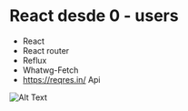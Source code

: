 # React desde 0 - users

* React
* React router
* Reflux
* Whatwg-Fetch
* https://reqres.in/ Api


![Alt Text]()
